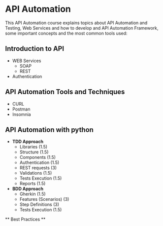 # API Automation
This API Automation course explains topics about API Automation and Testing, Web Services and how to develop and API Automation Framework, some important concepts and the most common tools used:


## **Introduction to API**

- WEB Services
    - SOAP
    - REST
- Authentication

## **API Automation Tools and Techniques**

- CURL
- Postman
- Insomnia


## **API Automation with python**

- **TDD Approach**
    - Libraries (1.5)
    - Structure (1.5)
    - Components (1.5)
    - Authentication (1.5)
    - REST requests (3)
    - Validations (1.5)
    - Tests Execution (1.5)
    - Reports (1.5)
- **BDD Approach**
    - Gherkin (1.5)
    - Features (Scenarios) (3)
    - Step Definitions (3)
    - Tests Execution (1.5)

** Best Practices **
